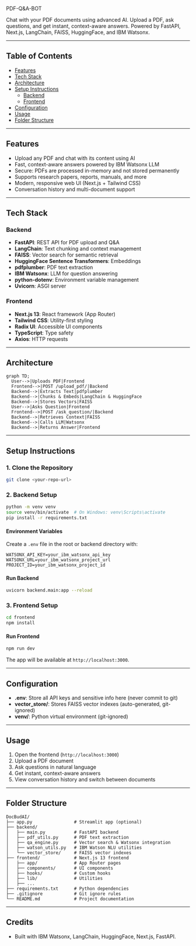 PDF-Q&A-BOT

Chat with your PDF documents using advanced AI. Upload a PDF, ask questions, and get instant, context-aware answers. Powered by FastAPI,  Next.js, LangChain, FAISS, HuggingFace, and IBM Watsonx.

---

## Table of Contents
- [Features](#features)
- [Tech Stack](#tech-stack)
- [Architecture](#architecture)
- [Setup Instructions](#setup-instructions)
  - [Backend](#backend)
  - [Frontend](#frontend)
- [Configuration](#configuration)
- [Usage](#usage)
- [Folder Structure](#folder-structure)

---

## Features
- Upload any PDF and chat with its content using AI
- Fast, context-aware answers powered by IBM Watsonx LLM
- Secure: PDFs are processed in-memory and not stored permanently
- Supports research papers, reports, manuals, and more
- Modern, responsive web UI (Next.js + Tailwind CSS)
- Conversation history and multi-document support

---

## Tech Stack

### Backend
- **FastAPI**: REST API for PDF upload and Q&A
- **LangChain**: Text chunking and context management
- **FAISS**: Vector search for semantic retrieval
- **HuggingFace Sentence Transformers**: Embeddings
- **pdfplumber**: PDF text extraction
- **IBM Watsonx**: LLM for question answering
- **python-dotenv**: Environment variable management
- **Uvicorn**: ASGI server

### Frontend
- **Next.js 13**: React framework (App Router)
- **Tailwind CSS**: Utility-first styling
- **Radix UI**: Accessible UI components
- **TypeScript**: Type safety
- **Axios**: HTTP requests


---

## Architecture

```mermaid
graph TD;
  User-->|Uploads PDF|Frontend
  Frontend-->|POST /upload_pdf/|Backend
  Backend-->|Extracts Text|pdfplumber
  Backend-->|Chunks & Embeds|LangChain & HuggingFace
  Backend-->|Stores Vectors|FAISS
  User-->|Asks Question|Frontend
  Frontend-->|POST /ask_question/|Backend
  Backend-->|Retrieves Context|FAISS
  Backend-->|Calls LLM|Watsonx
  Backend-->|Returns Answer|Frontend
```

---

## Setup Instructions

### 1. Clone the Repository
```bash
git clone <your-repo-url>
```

### 2. Backend Setup
```bash
python -m venv venv
source venv/bin/activate  # On Windows: venv\Scripts\activate
pip install -r requirements.txt
```

#### Environment Variables
Create a `.env` file in the root or backend directory with:
```
WATSONX_API_KEY=your_ibm_watsonx_api_key
WATSONX_URL=your_ibm_watsonx_project_url
PROJECT_ID=your_ibm_watsonx_project_id
```

#### Run Backend
```bash
uvicorn backend.main:app --reload
```

### 3. Frontend Setup
```bash
cd frontend
npm install
```

#### Run Frontend
```bash
npm run dev
```
The app will be available at `http://localhost:3000`.


---

## Configuration
- **.env**: Store all API keys and sensitive info here (never commit to git)
- **vector_store/**: Stores FAISS vector indexes (auto-generated, git-ignored)
- **venv/**: Python virtual environment (git-ignored)

---

## Usage
1. Open the frontend (`http://localhost:3000`)
2. Upload a PDF document
3. Ask questions in natural language
4. Get instant, context-aware answers
5. View conversation history and switch between documents

---

## Folder Structure
```
DocBudAI/
├── app.py                # Streamlit app (optional)
├── backend/
│   ├── main.py           # FastAPI backend
│   ├── pdf_utils.py      # PDF text extraction
│   ├── qa_engine.py      # Vector search & Watsonx integration
│   ├── watson_utils.py   # IBM Watson NLU utilities
│   └── vector_store/     # FAISS vector indexes
├── frontend/             # Next.js 13 frontend
│   ├── app/              # App Router pages
│   ├── components/       # UI components
│   ├── hooks/            # Custom hooks
│   ├── lib/              # Utilities
│   ├── ...
├── requirements.txt      # Python dependencies
├── .gitignore            # Git ignore rules
└── README.md             # Project documentation
```

---

## Credits
- Built with IBM Watsonx, LangChain, HuggingFace, Next.js, FastAPI.
